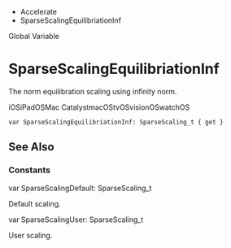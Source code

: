 

- Accelerate
-  SparseScalingEquilibriationInf 

Global Variable

# SparseScalingEquilibriationInf

The norm equilibration scaling using infinity norm.

iOSiPadOSMac CatalystmacOStvOSvisionOSwatchOS

``` source
var SparseScalingEquilibriationInf: SparseScaling_t { get }
```

## See Also

### Constants

var SparseScalingDefault: SparseScaling_t

Default scaling.

var SparseScalingUser: SparseScaling_t

User scaling.

